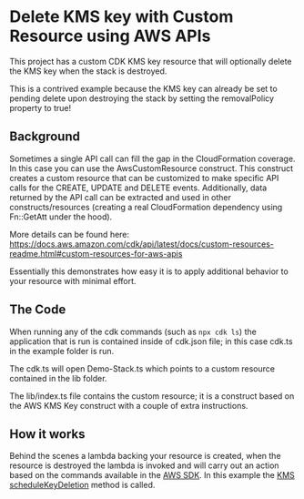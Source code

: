 # Delete KMS key with Custom Resource using AWS APIs

This project has a custom CDK KMS key resource that will optionally delete the KMS key when the stack is destroyed.

This is a contrived example because the KMS key can already be set to pending delete upon destroying the stack by setting the removalPolicy property to true!

## Background

Sometimes a single API call can fill the gap in the CloudFormation coverage. In this case you can use the AwsCustomResource construct. This construct creates a custom resource that can be customized to make specific API calls for the CREATE, UPDATE and DELETE events. Additionally, data returned by the API call can be extracted and used in other constructs/resources (creating a real CloudFormation dependency using Fn::GetAtt under the hood).

More details can be found here: https://docs.aws.amazon.com/cdk/api/latest/docs/custom-resources-readme.html#custom-resources-for-aws-apis

Essentially this demonstrates how easy it is to apply additional behavior to your resource with minimal effort.

## The Code

When running any of the cdk commands (such as `npx cdk ls`) the application that is run is contained inside of cdk.json file; in this case cdk.ts in the example folder is run. 

The cdk.ts will open Demo-Stack.ts which points to a custom resource contained in the lib folder.

The lib/index.ts file contains the custom resource; it is a construct based on the AWS KMS Key construct with a couple of extra instructions.

## How it works

Behind the scenes a lambda backing your resource is created, when the resource is destroyed the lambda is invoked and will carry out an action based on the commands available in the [AWS SDK](https://docs.aws.amazon.com/AWSJavaScriptSDK/latest/). In this example the [KMS scheduleKeyDeletion](https://docs.aws.amazon.com/AWSJavaScriptSDK/latest/AWS/KMS.html#scheduleKeyDeletion-property) method is called.